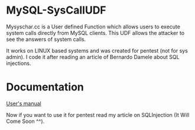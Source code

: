 # MySQL-SysCallUDF
Mysyschar.cc is a User defined Function which allows users to execute system calls directly from MySQL clients. This UDF allows the attacker to see the answers of system calls. 
 
It works on LINUX based systems and was created for pentest (not for sys admin). 
I code it after reading an article of Bernardo Damele about SQL injections. 

# Documentation
[User's manual](https://github.com/AcousGit/MySQL-SysCallUDF/wiki "User's Manual")

Now if you want to use it for pentest read my article on SQLInjection (It Will Come Soon ^^). 
 
